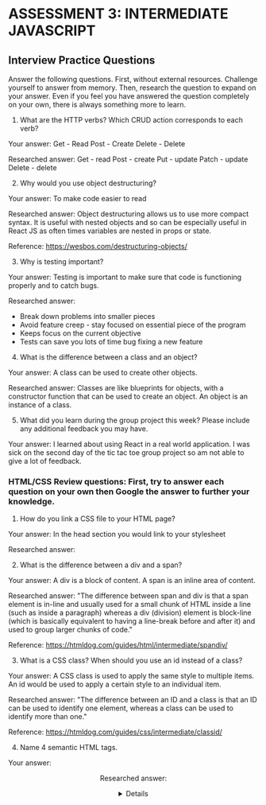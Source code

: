 # ASSESSMENT 3: INTERMEDIATE JAVASCRIPT
## Interview Practice Questions

Answer the following questions. First, without external resources. Challenge yourself to answer from memory. Then, research the question to expand on your answer. Even if you feel you have answered the question completely on your own, there is always something more to learn.

1. What are the HTTP verbs? Which CRUD action corresponds to each verb?

  Your answer:
  Get - Read
  Post - Create
  Delete - Delete

  Researched answer:
  Get - read
  Post - create
  Put - update
  Patch - update
  Delete - delete


2. Why would you use object destructuring?

  Your answer: To make code easier to read

  Researched answer: Object destructuring allows us to use more compact syntax. It is useful with nested objects and so can be especially useful in React JS as often times variables are nested in props or state.
  
  Reference: https://wesbos.com/destructuring-objects/


3. Why is testing important?

  Your answer: Testing is important to make sure that code is functioning properly and to catch bugs.

  Researched answer:
  - Break down problems into smaller pieces
  - Avoid feature creep - stay focused on essential piece of the program
  - Keeps focus on the current objective
  - Tests can save you lots of time bug fixing a new feature


4. What is the difference between a class and an object?

  Your answer: A class can be used to create other objects.

  Researched answer: Classes are like blueprints for objects, with a constructor function that can be used to create an object. An object is an instance of a class.


5. What did you learn during the group project this week? Please include any additional feedback you may have.

  Your answer: I learned about using React in a real world application. I was sick on the second day of the tic tac toe group project so am not able to give a lot of feedback. 



### HTML/CSS Review questions: First, try to answer each question on your own then Google the answer to further your knowledge.

1. How do you link a CSS file to your HTML page?

  Your answer: In the head section you would link to your stylesheet

  Researched answer:
  <link href="cssfilename.css" rel="stylesheet" type="text/css">


2. What is the difference between a div and a span?

  Your answer: A div is a block of content. A span is an inline area of content.

  Researched answer: "The difference between span and div is that a span element is in-line and usually used for a small chunk of HTML inside a line (such as inside a paragraph) whereas a div (division) element is block-line (which is basically equivalent to having a line-break before and after it) and used to group larger chunks of code."
  
  Reference: https://htmldog.com/guides/html/intermediate/spandiv/


3. What is a CSS class? When should you use an id instead of a class?

  Your answer: A CSS class is used to apply the same style to multiple items. An id would be used to apply a certain style to an individual item.

  Researched answer: "The difference between an ID and a class is that an ID can be used to identify one element, whereas a class can be used to identify more than one."
  
  Reference: https://htmldog.com/guides/css/intermediate/classid/


4. Name 4 semantic HTML tags.

  Your answer: <header> <footer> <section> <aside>

  Researched answer:
  <article>
  <aside>
  <details>
  <figcaption>
  <figure>
  <footer>
  <header>
  <main>
  <mark>
  <nav>
  <section>
  <summary>
  <time>


5. What are three options for creating responsive design?

  Your answer:
  - using media queries
  - flexible images and content
  

  Researched answer:
  - Use a Framework such as Bootstrap
  - Hiding content on smaller screens
  - set the viewport <meta name="viewport" content="width=device-width, initial-scale=1.0">
  - Flexible grid


### STRETCH: The following questions are potential interview questions. First, try to answer each question on your own then Google the answer to further your knowledge.

1. What is front end development? Can you identify any tools/skills that are uniquely required of front end developers?

  Your answer: Front end development is developing the client facing aspect of a website or application. Front end developers in some cases also incorporates a designer role, while in other cases work alongside designers to develop a project. Front end developers require knowledge of HTML/CSS, and client-side languages such as JavaScript. They also need to be able to work collaboratively with designers and other members of their team.

  Researched answer: The front end of a website is the part that users interact with. Front-end developers must be adept at HTML, CSS, and Javascript. They should also be familiar with frameworks such as Bootstrap, Foundation, Backbone, AngularJS, and EmberJS and libraries like jQuery and LESS. A lot of front-end developer job listings also call for experience with Ajax, a widely used technique for using Javascript that lets pages dynamically load by downloading server data in the background.
  
  Front-end developers work closely with designers or user experience analysts. Strong front-end developers can also accurately identify specific issues in user experience and provide recommendations and codified solutions to influence the design. It’s also important to be able to fluidly partner with other teams across the business to understand specific goals, needs, and opportunities, and then execute on those directives.
  
  Reference: https://blog.udacity.com/2014/12/front-end-vs-back-end-vs-full-stack-web-developers.html


2. What is block scope in JavaScript?

  Your answer: Not sure

  Researched answer: Var has function scope (if it is defined within a function, it is not available outside the function. If it is defined outside a function it globally scoped). Var is not limited to the curly brackets, the function defines the scope. Let and const on the other hand are block scoped. A block is a set of open and closing curly brackets.
  
  References: 
  https://medium.com/@josephcardillo/the-difference-between-function-and-block-scope-in-javascript-4296b2322abe
  https://developer.mozilla.org/en-US/docs/Web/JavaScript/Reference/Statements/block
  


3. How would you explain the idea of "inheritance" in object oriented programming?

  Your answer: An object inherits the characteristics of its class

  Researched answer: "In object-oriented programming, inheritance is the mechanism of basing an object or class upon another object (prototype-based inheritance) or class (class-based inheritance), retaining similar implementation. Also defined as deriving new classes (sub classes) from existing ones (super class or base class) and forming them into a hierarchy of classes. In most class-based object-oriented languages, an object created through inheritance (a "child object") acquires all the properties and behaviors of the parent object (except: constructors, destructor, overloaded operators and friend functions of the base class). Inheritance allows programmers to create classes that are built upon existing classes,[1] to specify a new implementation while maintaining the same behaviors (realizing an interface), to reuse code and to independently extend original software via public classes and interfaces."
  
  Reference: https://en.wikipedia.org/wiki/Inheritance_(object-oriented_programming)
